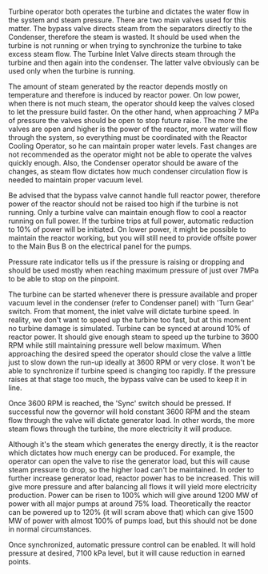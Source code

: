 Turbine operator both operates the turbine and dictates the water flow in the system and steam pressure. There are two main valves used for this matter. The bypass valve directs steam from the separators directly to the Condenser, therefore the steam is wasted. It should be used when the turbine is not running or when trying to synchronize the turbine to take excess steam flow. The Turbine Inlet Valve directs steam through the turbine and then again into the condenser. The latter valve obviously can be used only when the turbine is running.

The amount of steam generated by the reactor depends mostly on temperature and therefore is induced by reactor power. On low power, when there is not much steam, the operator should keep the valves closed to let the pressure build faster. On the other hand, when approaching 7 MPa of pressure the valves should be open to stop future raise. The more the valves are open and higher is the power of the reactor, more water will flow through the system, so everything must be coordinated with the Reactor Cooling Operator, so he can maintain proper water levels. Fast changes are not recommended as the operator might not be able to operate the valves quickly enough. Also, the Condenser operator should be aware of the changes, as steam flow dictates how much condenser circulation flow is needed to maintain proper vacuum level.

Be advised that the bypass valve cannot handle full reactor power, therefore power of the reactor should not be raised too high if the turbine is not running. Only a turbine valve can maintain enough flow to cool a reactor running on full power. If the turbine trips at full power, automatic reduction to 10% of power will be initiated. On lower power, it might be possible to maintain the reactor working, but you will still need to provide offsite power to the Main Bus B on the electrical panel for the pumps.

Pressure rate indicator tells us if the pressure is raising or dropping and should be used mostly when reaching maximum pressure of just over 7MPa to be able to stop on the pinpoint.

The turbine can be started whenever there is pressure available and proper vacuum level in the condenser (refer to Condenser panel) with 'Turn Gear' switch. From that moment, the inlet valve will dictate turbine speed. In reality, we don't want to speed up the turbine too fast, but at this moment no turbine damage is simulated. Turbine can be synced at around 10% of reactor power. It should give enough steam to speed up the turbine to 3600 RPM while still maintaining pressure well below maximum. When approaching the desired speed the operator should close the valve a little just to slow down the run-up ideally at 3600 RPM or very close. It won't be able to synchronize if turbine speed is changing too rapidly. If the pressure raises at that stage too much, the bypass valve can be used to keep it in line.

Once 3600 RPM is reached, the 'Sync' switch should be pressed. If successful now the governor will hold constant 3600 RPM and the steam flow through the valve will dictate generator load. In other words, the more steam flows through the turbine, the more electricity it will produce. 

Although it's the steam which generates the energy directly, it is the reactor which dictates how much energy can be produced. For example, the operator can open the valve to rise the generator load, but this will cause steam pressure to drop, so the higher load can't be maintained. In order to further increase generator load, reactor power has to be increased. This will give more pressure and after balancing all flows it will yield more electricity production. Power can be risen to 100% which will give around 1200 MW of power with all major pumps at around 75% load. Theoretically the reactor can be powered up to 120% (it will scram above that) which can give 1500 MW of power with almost 100% of pumps load, but this should not be done in normal circumstances.

Once synchronized, automatic pressure control can be enabled. It will hold pressure at desired, 7100 kPa level, but it will cause reduction in earned points.